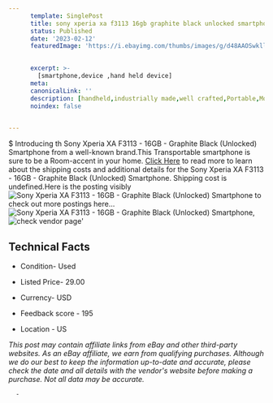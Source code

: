 ```yaml
---
      template: SinglePost
      title: sony xperia xa f3113 16gb graphite black unlocked smartphone
      status: Published
      date: '2023-02-12'
      featuredImage: 'https://i.ebayimg.com/thumbs/images/g/d48AAOSwklljBYoS/s-l225.jpg'
       

      excerpt: >-
        [smartphone,device ,hand held device]
      meta:
      canonicalLink: ''
      description: [handheld,industrially made,well crafted,Portable,Mobile,Compact,Convenient,Lightweight,Maneuverable,Man-portable,Miniature,Carriable,Hand-held,Light,Holdable,Transportable,Mobile device,Pocket-sized,On-the-go,Wireless,Cordless,Compact size,Convenient size, smartphone,device ,hand held device]
      noindex: false
      

---
```

$
      Introducing th Sony Xperia XA F3113 - 16GB - Graphite Black (Unlocked) Smartphone from a well-known brand.This Transportable smartphone is sure to be a Room-accent in your home. [Click Here](https://www.ebay.com/itm/304607273466?hash=item46ec0221fa%3Ag%3Ad48AAOSwklljBYoS&mkevt=1&mkcid=1&mkrid=711-53200-19255-0&campid=%253CePNCampaignId%253E&customid=%253CreferenceId%253E&toolid=10049) to read more to learn about the shipping costs and additional details for the Sony Xperia XA F3113 - 16GB - Graphite Black (Unlocked) Smartphone. Shipping cost is undefined.Here is the posting visibly ![Sony Xperia XA F3113 - 16GB - Graphite Black (Unlocked) Smartphone](https://i.ebayimg.com/thumbs/images/g/d48AAOSwklljBYoS/s-l225.jpg) to check out more postings here... ![Sony Xperia XA F3113 - 16GB - Graphite Black (Unlocked) Smartphone](https://i.ebayimg.com/images/g/d48AAOSwklljBYoS/s-l1600.jpg), ![check vendor page](https://origin-galleryplus.ebayimg.com/ws/web/304607273466_2_0_1/225x225.jpg,https://origin-galleryplus.ebayimg.com/ws/web/304607273466_3_0_1/225x225.jpg,https://origin-galleryplus.ebayimg.com/ws/web/304607273466_4_0_1/225x225.jpg,https://origin-galleryplus.ebayimg.com/ws/web/304607273466_5_0_1/225x225.jpg,https://origin-galleryplus.ebayimg.com/ws/web/304607273466_6_0_1/225x225.jpg,https://origin-galleryplus.ebayimg.com/ws/web/304607273466_7_0_1/225x225.jpg,https://origin-galleryplus.ebayimg.com/ws/web/304607273466_8_0_1/225x225.jpg,https://origin-galleryplus.ebayimg.com/ws/web/304607273466_9_0_1/225x225.jpg)'

      

 ## Technical Facts 



     
      

 - Condition- Used 


      

 - Listed Price- 29.00 


      

 - Currency- USD 


      

 - Feedback score - 195 


      

 - Location - US 


      
      

 *_This post may contain affiliate links from eBay and other third-party websites. As an eBay affiliate, we earn from qualifying purchases. Although we do our best to keep the information up-to-date and accurate, please check the date and all details with the vendor's website before making a purchase. Not all data may be accurate._*




      -
